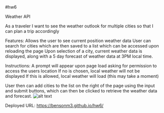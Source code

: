 #hw6

Weather API

As a traveler
I want to see the weather outlook for multiple cities
so that I can plan a trip accordingly


Features:
Allows the user to see current position weather data
User can search for cities which are then saved to a list which can be accessed upon 
reloading the page
Upon selection of a city, current weather data is displayed, along with a 5 day forecast
of weather data at 3PM local time.


Instructions:
A prompt will appear upon page load asking for permission to access the users location
	If no is chosen, local weather will not be displayed
	If this is allowed, local weather will load (this may take a moment)
	
User then can add cities to the list on the right of the page using the input and submit
buttons, which can then be clicked to retrieve the weather data and forecast.
![alt text](http://url/to/img.png)

Deployed URL:
https://bensonm3.github.io/hw6/


